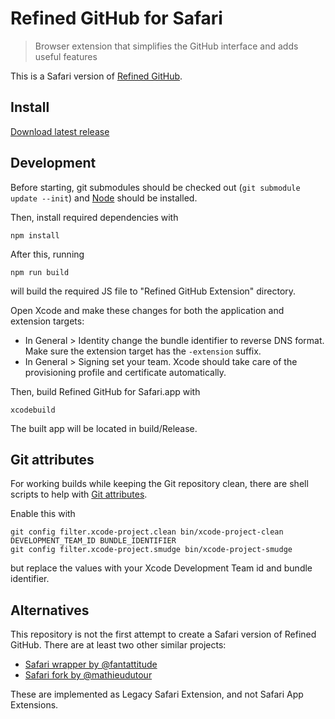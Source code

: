 # Refined GitHub for Safari

> Browser extension that simplifies the GitHub interface and adds useful features

This is a Safari version of [Refined GitHub](https://github.com/sindresorhus/refined-github).

## Install

[Download latest release](https://github.com/lautis/refined-github-safari/releases)

## Development

Before starting, git submodules should be checked out (`git submodule update --init`) and [Node](https://nodejs.org/en/) should be installed.

Then, install required dependencies with

```
npm install
```

After this, running

```
npm run build
```

will build the required JS file to "Refined GitHub Extension" directory.

Open Xcode and make these changes for both the application and extension targets:

- In General > Identity change the bundle identifier to reverse DNS format. Make sure the extension target has the `-extension` suffix.
- In General > Signing set your team. Xcode should take care of the provisioning profile and certificate automatically.

Then, build Refined GitHub for Safari.app with

```
xcodebuild
```

The built app will be located in build/Release.

## Git attributes

For working builds while keeping the Git repository clean, there are shell scripts to help with [Git attributes](https://git-scm.com/docs/gitattributes).

Enable this with

```
git config filter.xcode-project.clean bin/xcode-project-clean DEVELOPMENT_TEAM_ID BUNDLE_IDENTIFIER
git config filter.xcode-project.smudge bin/xcode-project-smudge
```

but replace the values with your Xcode Development Team id and bundle identifier.

## Alternatives

This repository is not the first attempt to create a Safari version of Refined GitHub. There are at least two other similar projects:

* [Safari wrapper by @fantattitude](https://github.com/fantattitude/refined-github-safari)
* [Safari fork by @mathieudutour](https://github.com/mathieudutour/refined-github-safari)

These are implemented as Legacy Safari Extension, and not Safari App Extensions.
